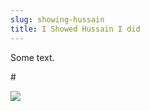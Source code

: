 ```yaml
---
slug: showing-hussain
title: I Showed Hussain I did
---
```

Some text.

\#

![](/uploads/dsc_0052.jpg)